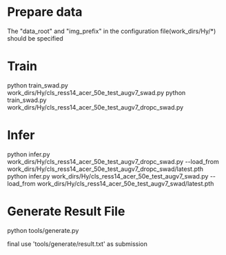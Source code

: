# Prepare data
The "data_root" and "img_prefix" in the configuration file(work_dirs/Hy/*) should be specified

# Train
python train_swad.py work_dirs/Hy/cls_ress14_acer_50e_test_augv7_swad.py 
python train_swad.py work_dirs/Hy/cls_ress14_acer_50e_test_augv7_dropc_swad.py

# Infer
python infer.py work_dirs/Hy/cls_ress14_acer_50e_test_augv7_dropc_swad.py --load_from work_dirs/Hy/cls_ress14_acer_50e_test_augv7_dropc_swad/latest.pth
python infer.py work_dirs/Hy/cls_ress14_acer_50e_test_augv7_swad.py --load_from work_dirs/Hy/cls_ress14_acer_50e_test_augv7_swad/latest.pth

# Generate Result File
python tools/generate.py

final use 'tools/generate/result.txt' as submission
